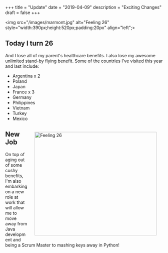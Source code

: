 +++
title = "Update"
date = "2019-04-09"
description = "Exciting Changes"
draft = false
+++

<img src="/images/marmont.jpg" alt="Feeling 26" style="width:390px;height:520px;padding:20px" align="left";> 


## Today I turn 26 
And I lose all of my parent's healthcare benefits. 
I also lose my awesome unlimited stand-by flying benefit.
Some of the countries I've visited this year and last include:  </br>
- Argentina x 2 </br>
- Poland </br>
- Japan </br>
- France x 3 </br>
- Germany </br>
- Philippines </br>
- Vietnam </br>
- Turkey </br>
- Mexico </br>
<img src="/images/first_class.jpg" alt="Feeling 26" style="width:390px;height:330px;padding:20px" align="right">

## New Job </br>
On top of aging out of some cushy benefits, I'm also embarking on a new role at work that will allow me to move away from Java development and being a Scrum Master to mashing keys away in Python! 

